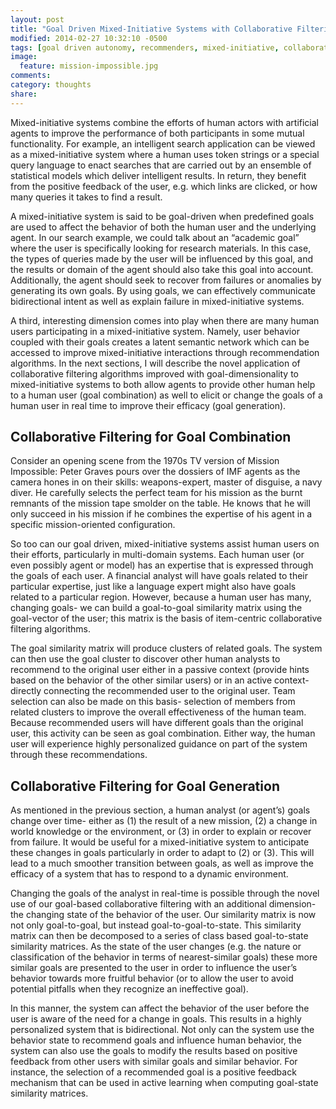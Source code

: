 ```yaml
---
layout: post
title: "Goal Driven Mixed-Initiative Systems with Collaborative Filtering"
modified: 2014-02-27 10:32:10 -0500
tags: [goal driven autonomy, recommenders, mixed-initiative, collaborative filtering, mission impossible]
image:
  feature: mission-impossible.jpg
comments:
category: thoughts
share: 
---
```


Mixed-initiative systems combine the efforts of human actors with artificial agents to improve the performance of both participants in some mutual functionality. For example, an intelligent search application can be viewed as a mixed-initiative system where a human uses token strings or a special query language to enact searches that are carried out by an ensemble of statistical models which deliver intelligent results. In return, they benefit from the positive feedback of the user, e.g. which links are clicked, or how many queries it takes to find a result. 

A mixed-initiative system is said to be goal-driven when predefined goals are used to affect the behavior of both the human user and the underlying agent. In our search example, we could talk about an “academic goal” where the user is specifically looking for research materials. In this case, the types of queries made by the user will be influenced by this goal, and the results or domain of the agent should also take this goal into account. Additionally, the agent should seek to recover from failures or anomalies by generating its own goals. By using goals, we can effectively communicate bidirectional intent as well as explain failure in mixed-initiative systems. 

A third, interesting dimension comes into play when there are many human users participating in a mixed-initiative system. Namely, user behavior coupled with their goals creates a latent semantic network which can be accessed to improve mixed-initiative interactions through recommendation algorithms. In the next sections, I will describe the novel application of collaborative filtering algorithms improved with goal-dimensionality to mixed-initiative systems to both allow agents to provide other human help to a human user (goal combination) as well to elicit or change the goals of a human user in real time to improve their efficacy (goal generation). 

## Collaborative Filtering for Goal Combination ##

Consider an opening scene from the 1970s TV version of Mission Impossible: Peter Graves pours over the dossiers of IMF agents as the camera hones in on their skills: weapons-expert, master of disguise, a navy diver. He carefully selects the perfect team for his mission as the burnt remnants of the mission tape smolder on the table. He knows that he will only succeed in his mission if he combines the expertise of his agent in a specific mission-oriented configuration.

So too can our goal driven, mixed-initiative systems assist human users on their efforts, particularly in multi-domain systems. Each human user (or even possibly agent or model) has an expertise that is expressed through the goals of each user. A financial analyst will have goals related to their particular expertise, just like a language expert might also have goals related to a particular region. However, because a human user has many, changing goals- we can build a goal-to-goal similarity matrix using the goal-vector of the user; this matrix is the basis of item-centric collaborative filtering algorithms. 

The goal similarity matrix will produce clusters of related goals. The system can then use the goal cluster to discover other human analysts to recommend to the original user either in a passive context (provide hints based on the behavior of the other similar users) or in an active context- directly connecting the recommended user to the original user. Team selection can also be made on this basis- selection of members from related clusters to improve the overall effectiveness of the human team. Because recommended users will have different goals than the original user, this activity can be seen as goal combination. Either way, the human user will experience highly personalized guidance on part of the system through these recommendations.

## Collaborative Filtering for Goal Generation ##

As mentioned in the previous section, a human analyst (or agent’s) goals change over time- either as (1) the result of a new mission, (2) a change in world knowledge or the environment, or (3) in order to explain or recover from failure. It would be useful for a mixed-initiative system to anticipate these changes in goals particularly in order to adapt to (2) or (3). This will lead to a much smoother transition between goals, as well as improve the efficacy of a system that has to respond to a dynamic environment.
 
Changing the goals of the analyst in real-time is possible through the novel use of our goal-based collaborative filtering with an additional dimension- the changing state of the behavior of the user. Our similarity matrix is now not only goal-to-goal, but instead goal-to-goal-to-state. This similarity matrix can then be decomposed to a series of class based goal-to-state similarity matrices. As the state of the user changes (e.g. the nature or classification of the behavior in terms of nearest-similar goals) these more similar goals are presented to the user in order to influence the user’s behavior towards more fruitful behavior (or to allow the user to avoid potential pitfalls when they recognize an ineffective goal).

In this manner, the system can affect the behavior of the user before the user is aware of the need for a change in goals. This results in a highly personalized system that is bidirectional. Not only can the system use the behavior state to recommend goals and influence human behavior, the system can also use the goals to modify the results based on positive feedback from other users with similar goals and similar behavior. For instance, the selection of a recommended goal is a positive feedback mechanism that can be used in active learning when computing goal-state similarity matrices. 
